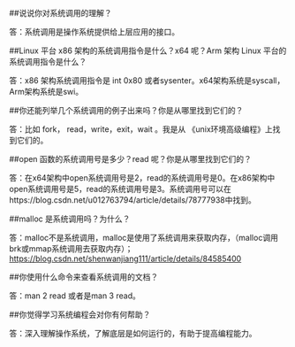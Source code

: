##说说你对系统调用的理解？

答：系统调用是操作系统提供给上层应用的接口。

##Linux 平台 x86 架构的系统调用指令是什么？x64 呢？Arm 架构 Linux 平台的系统调用指令是什么？

答：x86 架构系统调用指令是 int 0x80 或者sysenter。x64架构系统是syscall，Arm架构系统是swi。

##你还能列举几个系统调用的例子出来吗？你是从哪里找到它们的？

答：比如 fork， read，write，exit，wait 。我是从 《unix环境高级编程》上找到它们的。

##open 函数的系统调用号是多少？read 呢？你是从哪里找到它们的？

答：在x64架构中open系统调用号是2，read的系统调用号是0。在x86架构中open系统调用号是5，read的系统调用号是3。系统调用号可以在https://blog.csdn.net/u012763794/article/details/78777938中找到。

##malloc 是系统调用吗？为什么？

答：malloc不是系统调用，malloc是使用了系统调用来获取内存，（malloc调用brk或mmap系统调用去获取内存）；
https://blog.csdn.net/shenwanjiang111/article/details/84585400

##你使用什么命令来查看系统调用的文档？

答：man 2 read 或者是man 3 read。

##你觉得学习系统编程会对你有何帮助？

答：深入理解操作系统，了解底层是如何运行的，有助于提高编程能力。

